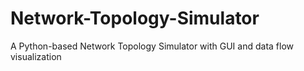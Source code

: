 # Network-Topology-Simulator
 A Python-based Network Topology Simulator with GUI and data flow visualization
